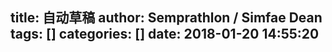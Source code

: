 title: 自动草稿
author: Semprathlon / Simfae Dean
tags: []
categories: []
date: 2018-01-20 14:55:20
---
